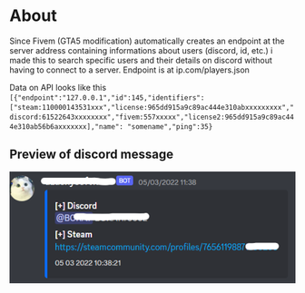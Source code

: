 # About
Since Fivem (GTA5 modification) automatically creates an endpoint at the server address containing informations about users (discord, id, etc.) i made this to search specific users and their details on discord without having to connect to a server.
Endpoint is at ip.com/players.json

Data on API looks like this 
`[{"endpoint":"127.0.0.1","id":145,"identifiers":["steam:110000143531xxx","license:965dd915a9c89ac444e310abxxxxxxxxx","discord:61522643xxxxxxxx","fivem:557xxxxx","license2:965dd915a9c89ac444e310ab56b6axxxxxxx],"name": "somename","ping":35}`

## Preview of discord message
![Discord preview](https://raw.githubusercontent.com/kubikula59/Fivem-discord-search/main/dcfivem.png)
